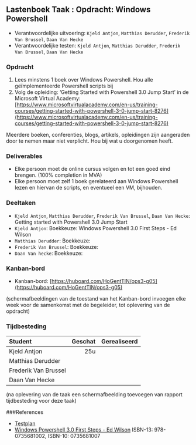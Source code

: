 ## Lastenboek Taak : Opdracht: Windows Powershell

* Verantwoordelijke uitvoering: `Kjeld Antjon`, `Matthias Derudder`, `Frederik Van Brussel`, `Daan Van Hecke`
* Verantwoordelijke testen: `Kjeld Antjon`, `Matthias Derudder`, `Frederik Van Brussel`, `Daan Van Hecke`

### Opdracht
1. Lees minstens 1 boek over Windows Powershell. Hou alle geïmplementeerde Powershell scripts bij
2. Volg de opleiding: ‘Getting Started with Powershell 3.0 Jump Start’ in de Microsoft Virtual Academy:
[https://www.microsoftvirtualacademy.com/en-us/training-courses/getting-started-with-powershell-3-0-jump-start-8276](https://www.microsoftvirtualacademy.com/en-us/training-courses/getting-started-with-powershell-3-0-jump-start-8276)

Meerdere boeken, conferenties, blogs, artikels, opleidingen zijn aangeraden door te nemen maar niet verplicht. Hou bij wat u
doorgenomen heeft.

### Deliverables

* Elke persoon moet de online cursus volgen en tot een goed eind brengen. (100% completion in MVA)
* Elke persoon moet zelf 1 boek gerelateerd aan Windows Powershell lezen en hiervan de scripts, en eventueel een VM, bijhouden.

### Deeltaken

* `Kjeld Antjon`, `Matthias Derudder`, `Frederik Van Brussel`, `Daan Van Hecke`: Getting started with Powershell 3.0 Jump Start
* `Kjeld Antjon`: Boekkeuze: Windows Powershell 3.0 First Steps - Ed Wilson
* `Matthias Derudder`: Boekkeuze:
* `Frederik Van Brussel`: Boekkeuze: 
* `Daan Van hecke`: Boekkeuze: 

### Kanban-bord

* Kanban-bord: [https://huboard.com/HoGentTIN/ops3-g05](https://huboard.com/HoGentTIN/ops3-g05)

(schermafbeeldingen van de toestand van het Kanban-bord invoegen elke week voor de samenkomst met de begeleider, tot oplevering van de opdracht)

### Tijdbesteding

| Student  | Geschat | Gerealiseerd |
| :---     |    ---: |         ---: |
| Kjeld Antjon |  25u       |              |
| Matthias Derudder |         |              |
| Frederik Van Brussel |         |              |
| Daan Van Hecke |         |              |

(na oplevering van de taak een schermafbeelding toevoegen van rapport tijdbesteding voor deze taak)


###References

* [Testplan](./testplan.md)
* [Windows Powershell 3.0 First Steps - Ed Wilson](http://www.amazon.com/Windows-PowerShell-3-0-First-Steps/dp/0735681007) ISBN-13: 978-0735681002, ISBN-10: 0735681007